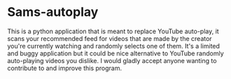 # Sams-autoplay
This is a python application that is meant to replace YouTube auto-play, it scans your recommended feed for videos that are made by the creator you're currently watching and randomly selects one of them. It's a limited and buggy application but it could be nice alternative to YouTube randomly auto-playing videos you dislike. I would gladly accept anyone wanting to contribute to and improve this program.
